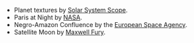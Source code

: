 * Planet textures by [Solar System Scope](https://www.solarsystemscope.com/textures/).
* Paris at Night by [NASA](https://www.flickr.com/photos/nasamarshall/8740591417).
* Negro-Amazon Confluence by the [European Space Agency](https://www.flickr.com/photos/europeanspaceagency/48802804997/in/dateposted/).
* Satellite Moon by [Maxwell Fury](https://pixabay.com/photos/map-moon-world-satellite-gray-moon-4818868/).
